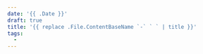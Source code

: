 ```yaml
---
date: '{{ .Date }}'
draft: true
title: '{{ replace .File.ContentBaseName `-` ` ` | title }}'
tags:
  - 
---
```


